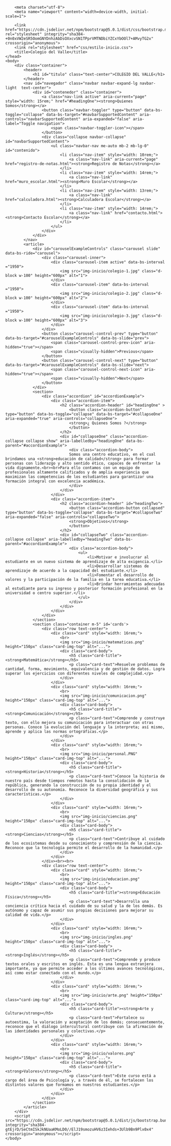 <!doctype html>
<html lang="en">
    <head>

        <meta charset="utf-8">
        <meta name="viewport" content="width=device-width, initial-scale=1">

        <link href="https://cdn.jsdelivr.net/npm/bootstrap@5.0.1/dist/css/bootstrap.min.css" rel="stylesheet" integrity="sha384-+0n0xVW2eSR5OomGNYDnhzAbDsOXxcvSN1TPprVMTNDbiYZCxYbOOl7+AMvyTG2x" crossorigin="anonymous">
        <link rel="stylesheet" href="css/estilo-inicio.css">
        <title>Colegio del Valle</title>
    </head>
    <body>
        <div class="container">
            <header>
                <h1 id="titulo" class="text-center">COLEGIO DEL VALLE</h1>
            </header>
            <nav id="navegador" class="navbar navbar-expand-lg navbar-light  text-center">
                <div id="contenedor" class="container">
                    <a class="nav-link active" aria-current="page" style="width: 15rem;" href="#headingOne"><strong>Quienes Somos</strong></a>
                    <button class="navbar-toggler" type="button" data-bs-toggle="collapse" data-bs-target="#navbarSupportedContent" aria-controls="navbarSupportedContent" aria-expanded="false" aria-label="Toggle navigation">
                        <span class="navbar-toggler-icon"></span>
                    </button>
                    <div class="collapse navbar-collapse" id="navbarSupportedContent">
                        <ul class="navbar-nav me-auto mb-2 mb-lg-0" id="contenido">
                            <li class="nav-item" style="width: 10rem;">
                                <a class="nav-link" aria-current="page" href="registro-de-notas.html"><strong>Registro de Notas</strong></a>
                            </li>
                            <li class="nav-item" style="width: 14rem;">
                                <a class="nav-link" href="muro_escolar.html"><strong>Muro Escolar</strong></a>
                            </li>
                            <li class="nav-item" style="width: 13rem;">
                                <a class="nav-link" href="calculadora.html"><strong>Calculadora Escolar</strong></a>
                            </li>
                            <li class="nav-item" style="width: 14rem;">
                                <a class="nav-link" href="contacto.html"><strong>Contacto Escolar</strong></a>
                            </li>
                        </ul>
                    </div>
                </div>
            </nav>
            <article>
                <div id="carouselExampleControls" class="carousel slide" data-bs-ride="carousel">
                    <div class="carousel-inner">
                        <div class="carousel-item active" data-bs-interval ="1950">
                            <img src="img-inicio/colegio-1.jpg" class="d-block w-100" height="600px" alt="1">
                        </div>
                        <div class="carousel-item" data-bs-interval ="1950">
                            <img src="img-inicio/colegio-2.jpg" class="d-block w-100" height="600px" alt="2">
                        </div>
                        <div class="carousel-item" data-bs-interval ="1950">
                            <img src="img-inicio/colegio-3.jpg" class="d-block w-100" height="600px" alt="3">
                        </div>
                    </div>
                    <button class="carousel-control-prev" type="button" data-bs-target="#carouselExampleControls" data-bs-slide="prev">
                        <span class="carousel-control-prev-icon" aria-hidden="true"></span>
                        <span class="visually-hidden">Previous</span>
                    </button>
                    <button class="carousel-control-next" type="button" data-bs-target="#carouselExampleControls" data-bs-slide="next">
                        <span class="carousel-control-next-icon" aria-hidden="true"></span>
                        <span class="visually-hidden">Next</span>
                    </button>
                </div>
                <section>
                    <div class="accordion" id="accordionExample">
                        <div class="accordion-item">
                            <h2 class="accordion-header" id="headingOne" >
                                <button class="accordion-button" type="button" data-bs-toggle="collapse" data-bs-target="#collapseOne" aria-expanded="true" aria-controls="collapseOne">
                                <strong>¿ Quienes Somos ?</strong>
                                </button>
                            </h2>
                            <div id="collapseOne" class="accordion-collapse collapse show" aria-labelledby="headingOne" data-bs-parent="#accordionExample">
                                <div class="accordion-body">
                                Somos una centro educativo, en el cual brindamos una <strong>educación de calidad</strong> para formar personas con liderazgo y alto sentido ético, capaces de enfrentar la vida dignamente.<br><br>Para ello contamos con un equipo de profesionales altamente calificados y de amplia experiencia que maximizan las competencias de los estudiantes para garantizar una formación integral con excelencia académica.
                                </div>
                            </div>
                        </div>
                        <div class="accordion-item">
                            <h2 class="accordion-header" id="headingTwo">
                                <button class="accordion-button collapsed" type="button" data-bs-toggle="collapse" data-bs-target="#collapseTwo" aria-expanded="false" aria-controls="collapseTwo">
                                <strong>Objetivos</strong>
                                </button>
                            </h2>
                            <div id="collapseTwo" class="accordion-collapse collapse" aria-labelledby="headingTwo" data-bs-parent="#accordionExample">
                                <div class="accordion-body">
                                    <ul>
                                        <li>Motivar e involucrar al estudiante en un nuevo sistema de aprendizaje de alta exigencia.</li>
                                        <li>Desarrollar sistemas de aprendizaje de acuerdo a la capacidad del estudiante.</li>
                                        <li>Fomentar el desarrollo de valores y la participación de la familia en la tarea educativa.</li>
                                        <li>Brindar herramientas adecuadas al estudiante para su ingreso y posterior formación profesional en la universidad o centro superior.</li>
                                    </ul>
                                </div>
                            </div>
                        </div>
                    </div>
                </section>
                <section class="container m-5" id='cards'>
                    <div class="row text-center">
                        <div class="card" style="width: 16rem;">
                            <br>
                            <img src="img-inicio/matematicas.png" height="150px" class="card-img-top" alt="...">
                            <div class="card-body">
                                <h5 class="card-title"><strong>Matemática</strong></h5>
                                <p class="card-text">Resuelve problemas de cantidad, forma, movimiento, equivalencia y de gestión de datos. Logra superar los ejercicios con diferentes niveles de complejidad.</p>
                            </div>
                        </div>
                        <div class="card" style="width: 16rem;">
                            <br>
                            <img src="img-inicio/comunicacion.png" height="150px" class="card-img-top" alt="...">
                            <div class="card-body">
                                <h5 class="card-title"><strong>Comunicación</strong></h5>
                                <p class="card-text">Comprende y construye texto, con ello mejora su comunicación para interactuar con otras personas. Conoce la evolución del lenguaje y la interpreta; así mismo, aprende y aplica las normas ortográficas.</p>
                            </div>
                        </div>
                        <div class="card" style="width: 16rem;">
                            <br>
                            <img src="img-inicio/personal.PNG" height="150px" class="card-img-top" alt="...">
                            <div class="card-body">
                                <h5 class="card-title"><strong>Historia</strong></h5>
                                <p class="card-text">Conoce la historia de nuestro país desde tiempos remotos hasta la consolidación de la república, generando la construcción de su propia identidad y el desarrollo de su autonomía. Reconoce la diversidad geográfica y sus características.</p>
                            </div>
                        </div>
                        <div class="card" style="width: 16rem;">
                            <br>
                            <img src="img-inicio/ciencias.png" height="150px" class="card-img-top" alt="...">
                            <div class="card-body">
                                <h5 class="card-title"><strong>Ciencias</strong></h5>
                                <p class="card-text">Contribuye al cuidado de los ecosistemas desde su conocimiento y comprensión de la ciencia. Reconoce que la tecnología permite el desarrollo de la humanidad.</p>
                            </div>
                        </div>
                    </div><br><br>
                    <div class="row text-center">
                        <div class="card" style="width: 16rem;">
                            <br>
                            <img src="img-inicio/educacion.png" height="150px" class="card-img-top" alt="...">
                            <div class="card-body">
                                <h5 class="card-title"><strong>Educación Física</strong></h5>
                                <p class="card-text">Desarrolla una conciencia crítica hacia el cuidado de su salud y la de los demás. Es autónomo y capaz de asumir sus propias decisiones para mejorar su calidad de vida.</p>
                            </div>
                        </div>
                        <div class="card" style="width: 16rem;">
                            <br>
                            <img src="img-inicio/ingles.png" height="150px" class="card-img-top" alt="...">
                            <div class="card-body">
                                <h5 class="card-title"><strong>Inglés</strong></h5>
                                <p class="card-text">Comprende y produce textos orales y escritos en inglés. Esta es una lengua extranjera importante, ya que permite acceder a los últimos avances tecnológicos, así como estar conectado con el mundo.</p>
                            </div>
                        </div>
                        <div class="card" style="width: 16rem;">
                            <br>
                            <img src="img-inicio/arte.png" height="150px" class="card-img-top" alt="...">
                            <div class="card-body">
                                <h5 class="card-title"><strong>Arte y Cultura</strong></h5>
                                <p class="card-text">Fortalece su autoestima, la valoración y aceptación de los demás; consecuentemente, reconoce que el diálogo intercultural contribuye con la afirmación de las identidades personales y colectivas.</p>
                            </div>
                        </div>
                        <div class="card" style="width: 16rem;">
                            <br>
                            <img src="img-inicio/valores.png" height="150px" class="card-img-top" alt="...">
                            <div class="card-body">
                                <h5 class="card-title"><strong>Valores</strong></h5>
                                <p class="card-text">Este curso está a cargo del área de Psicología y, a través de él, se fortalecen los distintos valores que formamos en nuestros estudiantes.</p>
                            </div>
                        </div>
                    </div>
                </section>
            </article>
        </div>
        <script src="https://cdn.jsdelivr.net/npm/bootstrap@5.0.1/dist/js/bootstrap.bundle.min.js" integrity="sha384-gtEjrD/SeCtmISkJkNUaaKMoLD0//ElJ19smozuHV6z3Iehds+3Ulb9Bn9Plx0x4" crossorigin="anonymous"></script>
    </body>
</html>  
